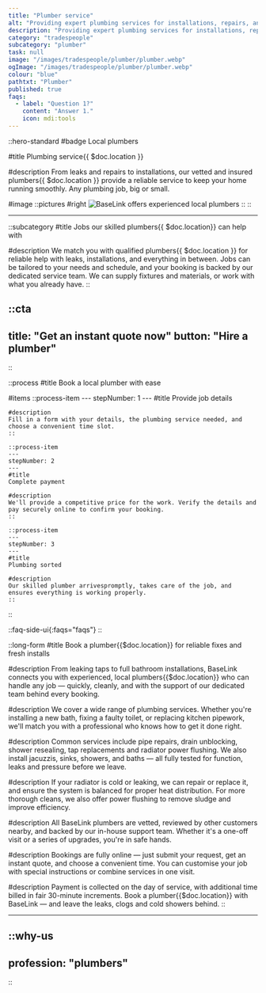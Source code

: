 ```yaml
---
title: "Plumber service"
alt: "Providing expert plumbing services for installations, repairs, and maintenance"
description: "Providing expert plumbing services for installations, repairs, and maintenance"
category: "tradespeople"
subcategory: "plumber"
task: null
image: "/images/tradespeople/plumber/plumber.webp"
ogImage: "/images/tradespeople/plumber/plumber.webp"
colour: "blue"
pathtxt: "Plumber"
published: true
faqs:
  - label: "Question 1?"
    content: "Answer 1."
    icon: mdi:tools
---
```


::hero-standard
#badge
Local plumbers

#title
Plumbing service{{ $doc.location }}

#description
From leaks and repairs to installations, our vetted and insured plumbers{{ $doc.location }} provide a reliable service to keep your home running smoothly. Any plumbing job, big or small.

#image
    ::pictures
    #right
    ![BaseLink offers experienced local plumbers](/images/tradespeople/plumber/plumber.webp)
    ::
::

---

::subcategory
#title
Jobs our skilled plumbers{{ $doc.location}} can help with

#description
We match you with qualified plumbers{{ $doc.location }} for reliable help with leaks, installations, and everything in between. Jobs can be tailored to your needs and schedule, and your booking is backed by our dedicated service team. We can supply fixtures and materials, or work with what you already have.
::


::cta
---
title: "Get an instant quote now"
button: "Hire a plumber"
---
::


::process
#title
Book a local plumber with ease

#items
    ::process-item
    ---
    stepNumber: 1
    ---
    #title
    Provide job details

    #description
    Fill in a form with your details, the plumbing service needed, and choose a convenient time slot.
    ::
    
    ::process-item
    ---
    stepNumber: 2
    ---
    #title
    Complete payment

    #description
    We'll provide a competitive price for the work. Verify the details and pay securely online to confirm your booking.
    ::

    ::process-item
    ---
    stepNumber: 3
    ---
    #title
    Plumbing sorted

    #description
    Our skilled plumber arrivespromptly, takes care of the job, and ensures everything is working properly.
    ::
::


::faq-side-ui{:faqs="faqs"}
::


::long-form
#title
Book a plumber{{$doc.location}} for reliable fixes and fresh installs

#description
From leaking taps to full bathroom installations, BaseLink connects you with experienced, local plumbers{{$doc.location}} who can handle any job — quickly, cleanly, and with the support of our dedicated team behind every booking.

#description
We cover a wide range of plumbing services. Whether you're installing a new bath, fixing a faulty toilet, or replacing kitchen pipework, we'll match you with a professional who knows how to get it done right.

#description
Common services include pipe repairs, drain unblocking, shower resealing, tap replacements and radiator power flushing. We also install jacuzzis, sinks, showers, and baths — all fully tested for function, leaks and pressure before we leave.

#description
If your radiator is cold or leaking, we can repair or replace it, and ensure the system is balanced for proper heat distribution. For more thorough cleans, we also offer power flushing to remove sludge and improve efficiency.

#description
All BaseLink plumbers are vetted, reviewed by other customers nearby, and backed by our in-house support team. Whether it's a one-off visit or a series of upgrades, you're in safe hands.

#description
Bookings are fully online — just submit your request, get an instant quote, and choose a convenient time. You can customise your job with special instructions or combine services in one visit.

#description
Payment is collected on the day of service, with additional time billed in fair 30-minute increments. Book a plumber{{$doc.location}} with BaseLink — and leave the leaks, clogs and cold showers behind.
::

---

::why-us
---
profession: "plumbers"
---
::